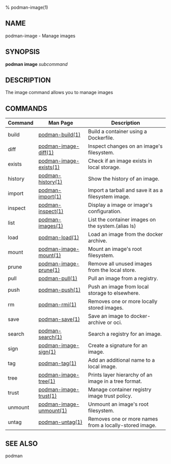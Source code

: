 % podman-image(1)

## NAME
podman\-image - Manage images

## SYNOPSIS
**podman image** *subcommand*

## DESCRIPTION
The image command allows you to manage images

## COMMANDS

| Command  | Man Page                                        | Description                                                                 |
| -------- | ----------------------------------------------- | --------------------------------------------------------------------------- |
| build    | [podman-build(1)](podman-build.1.md)            | Build a container using a Dockerfile.                                       |
| diff     | [podman-image-diff(1)](podman-image-diff.1.md)  | Inspect changes on an image's filesystem.                                   |
| exists   | [podman-image-exists(1)](podman-image-exists.1.md) | Check if an image exists in local storage.                               |
| history  | [podman-history(1)](podman-history.1.md)        | Show the history of an image.                                               |
| import   | [podman-import(1)](podman-import.1.md)              | Import a tarball and save it as a filesystem image.                         |
| inspect  | [podman-inspect(1)](podman-inspect.1.md)            | Display a image or image's configuration.                                   |
| list     | [podman-images(1)](podman-images.1.md)              | List the container images on the system.(alias ls)                          |
| load     | [podman-load(1)](podman-load.1.md)                  | Load an image from the docker archive.                                      |
| mount    | [podman-image-mount(1)](podman-image-mount.1.md)    | Mount an image's root filesystem.                                           |
| prune    | [podman-image-prune(1)](podman-image-prune.1.md)    | Remove all unused images from the local store.                              |
| pull     | [podman-pull(1)](podman-pull.1.md)                  | Pull an image from a registry.                                              |
| push     | [podman-push(1)](podman-push.1.md)                  | Push an image from local storage to elsewhere.                              |
| rm       | [podman-rmi(1)](podman-rmi.1.md)                    | Removes one or more locally stored images.                                  |
| save     | [podman-save(1)](podman-save.1.md)                  | Save an image to docker-archive or oci.                                     |
| search   | [podman-search(1)](podman-search.1.md)              | Search a registry for an image.                                             |
| sign     | [podman-image-sign(1)](podman-image-sign.1.md)      | Create a signature for an image.                                            |
| tag      | [podman-tag(1)](podman-tag.1.md)                    | Add an additional name to a local image.                                    |
| tree     | [podman-image-tree(1)](podman-image-tree.1.md)      | Prints layer hierarchy of an image in a tree format.                        |
| trust    | [podman-image-trust(1)](podman-image-trust.1.md)    | Manage container registry image trust policy.                               |
| unmount   | [podman-image-unmount(1)](podman-image-unmount.1.md)  | Unmount an image's root filesystem.                                         |
| untag    | [podman-untag(1)](podman-untag.1.md)                | Removes one or more names from a locally-stored image.                      |

## SEE ALSO
podman
